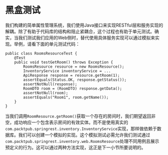 # 黑盒测试

我们构建的简单属性管理系统，我们使用Java接口来实现RESTful层和服务实现的解耦。除了有助于代码库的结构和阻止紧耦合，这个过程也有助于单元测试。确实，当我们测试我们应用的Web侧时，替代使用具体服务实现可以通过模拟来实现。举例，请看下面的单元测试代码：

```
public class RoomsResourceTest {  
    @Test  
    public void testGetRoom() throws Exception {    
        RoomsResource resource = new RoomsResource();    
        InventoryService inventoryService = ...    
        ApiResponse response = resource.getRoom(1);    
        assertEquals(Status.OK, response.getStatus());    
        assertNotNull(response);    
        RoomDTO room = (RoomDTO) response.getData();    
        assertNotNull(room);    
        assertEquals("Room1", room.getName());  
    } 
}
```

当我们调用`RoomResource.getRoom()`获取一个存在的房间时，我们期望返回非空，成功响应一个包含表示房间的有效实体。而不是使用真实的`com.packtpub.springrest.inventory.InventoryService`实现，那样做依赖于数据库。我们可以创建一个模拟的实现。这个模拟测试必需允许我们测试通过`com.packtpub.springrest.inventory.web.RoomsResource`处理不同用例且展示预定义的行为。这可以通过两种方法实现，这正是下一小节所要说明的。

